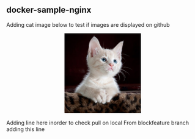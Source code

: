 ## docker-sample-nginx
Adding cat image below to test if images are displayed on github


<p align="center">
  <img src="./ImageAsset/kitty-cat-kitten-pet-45201.jpeg" width="200">
</p>

Adding line here inorder to check pull on local
From blockfeature branch adding this line
